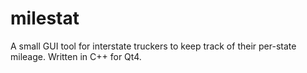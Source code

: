 milestat
========

A small GUI tool for interstate truckers to keep track of their per-state mileage. Written in C++ for Qt4.